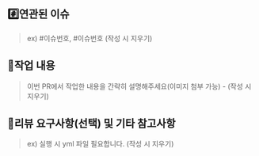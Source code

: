 ## #️⃣연관된 이슈

> ex) #이슈번호, #이슈번호 (작성 시 지우기)

## 📝작업 내용

> 이번 PR에서 작업한 내용을 간략히 설명해주세요(이미지 첨부 가능) - (작성 시 지우기)

## 💬리뷰 요구사항(선택) 및 기타 참고사항

> ex) 실행 시 yml 파일 필요합니다. (작성 시 지우기)



